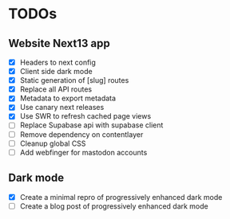 # TODOs

## Website Next13 app

- [x] Headers to next config
- [x] Client side dark mode
- [x] Static generation of [slug] routes
- [x] Replace all API routes
- [x] Metadata to export metadata
- [x] Use canary next releases
- [x] Use SWR to refresh cached page views
- [ ] Replace Supabase api with supabase client
- [ ] Remove dependency on contentlayer
- [ ] Cleanup global CSS
- [ ] Add webfinger for mastodon accounts

## Dark mode

- [x] Create a minimal repro of progressively enhanced dark mode
- [ ] Create a blog post of progressively enhanced dark mode
